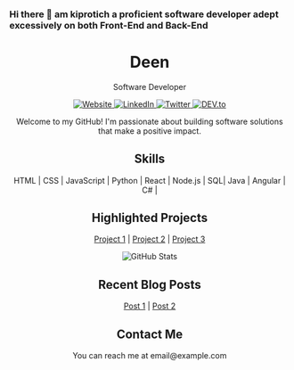 ### Hi there 👋 am kiprotich a proficient software developer adept excessively on both Front-End and Back-End
<!-- Title -->
<h1 align="center">Deen</h1>

<!-- Subtitle -->
<p align="center">Software Developer</p>

<!-- Badges -->
<p align="center">
  <a href="https://yourwebsite.com" target="_blank">
    <img alt="Website" src="https://img.shields.io/badge/website-blue">
  </a>
  <a href="https://www.linkedin.com/in/yourname" target="_blank">
    <img alt="LinkedIn" src="https://img.shields.io/badge/linkedin-blue">
  </a>
  <a href="https://twitter.com/yourhandle" target="_blank">
    <img alt="Twitter" src="https://img.shields.io/badge/twitter-blue">
  </a>
  <a href="https://dev.to/yourhandle" target="_blank">
    <img alt="DEV.to" src="https://img.shields.io/badge/DEV.to-blue">
  </a>
</p>

<!-- Profile Introduction -->
<p align="center">Welcome to my GitHub! I'm passionate about building software solutions that make a positive impact.</p>

<!-- Skills -->
<h2 align="center">Skills</h2>
<p align="center">
  HTML | CSS | JavaScript | Python | React | Node.js | SQL| Java | Angular | C# |
</p>

<!-- Projects -->
<h2 align="center">Highlighted Projects</h2>
<p align="center">
  <a href="https://github.com/yourusername/project1" target="_blank">Project 1</a> |
  <a href="https://github.com/yourusername/project2" target="_blank">Project 2</a> |
  <a href="https://github.com/yourusername/project3" target="_blank">Project 3</a>
</p>

<!-- GitHub Stats -->
<p align="center">
  <img src="https://github-readme-stats.vercel.app/api?username=yourusername&show_icons=true&count_private=true&hide=contribs&theme=radical" alt="GitHub Stats">
</p>

<!-- Recent Blog Posts -->
<h2 align="center">Recent Blog Posts</h2>
<p align="center">
  <a href="https://yourblog.com/post1" target="_blank">Post 1</a> |
  <a href="https://yourblog.com/post2" target="_blank">Post 2</a>
</p>

<!-- Contact Me -->
<h2 align="center">Contact Me</h2>
<p align="center">
  You can reach me at email@example.com
</p>
